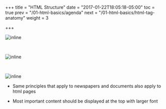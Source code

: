 +++
title = "HTML Structure"
date = "2017-01-22T18:05:18-05:00"
toc = true
prev = "/01-html-basics/agenda"
next = "/01-html-basics/html-tag-anatomy"
weight = 3

+++

![inline](/images/01/front_page_newspaper.jpeg)

<!--- Which elements stand out and why?-->

<!--- What would happen if every word was the same size font?-->

<!--- Structure helps readers better understand the stories written in the newspaper-->


&nbsp;

![inline](/images/01/word_processor.png)

&nbsp;

![inline](/images/01/structure_html_version.png)

- Same principles that apply to newspapers and documents also apply to html pages

- Most important content should be displayed at the top with larger font
